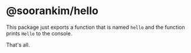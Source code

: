 # @soorankim/hello

This package just exports a function that is named `hello` and the function prints `Hello` to the console.

That's all.
